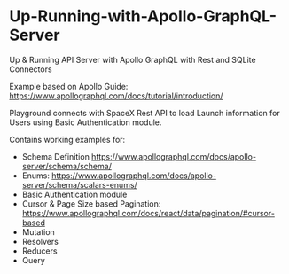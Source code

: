 # Up-Running-with-Apollo-GraphQL-Server
Up &amp; Running API Server with Apollo GraphQL with Rest and SQLite Connectors

Example based on Apollo Guide: https://www.apollographql.com/docs/tutorial/introduction/

Playground connects with SpaceX Rest API to load Launch information for Users using Basic Authentication module.

Contains working examples for:
* Schema Definition https://www.apollographql.com/docs/apollo-server/schema/schema/
* Enums: https://www.apollographql.com/docs/apollo-server/schema/scalars-enums/
* Basic Authentication module
* Cursor & Page Size based Pagination: https://www.apollographql.com/docs/react/data/pagination/#cursor-based
* Mutation
* Resolvers
* Reducers
* Query
